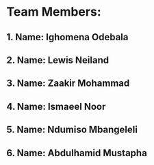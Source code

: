 # Team Members:

## 1. Name: Ighomena Odebala
## 2. Name: Lewis Neiland
## 3. Name: Zaakir Mohammad
## 4. Name: Ismaeel Noor 
## 5. Name: Ndumiso Mbangeleli
## 6. Name: Abdulhamid Mustapha

